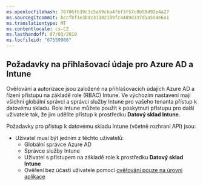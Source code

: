 ```yaml
---
ms.openlocfilehash: 76706fb39c3c5a69cba4fbf3f57c0b58d92e4a27
ms.sourcegitcommit: bccfbf1e3bdc31382189fc4489d337d1a554e6a1
ms.translationtype: MT
ms.contentlocale: cs-CZ
ms.lasthandoff: 07/03/2019
ms.locfileid: "67559986"
---
```

<!-- This include is part of the Intune Data Warehouse documentation. -->

## <a name="azure-ad-and-intune-credential-requirements"></a>Požadavky na přihlašovací údaje pro Azure AD a Intune

Ověřování a autorizace jsou založené na přihlašovacích údajích Azure AD a řízení přístupu na základě role (RBAC) Intune. Ve výchozím nastavení mají všichni globální správci a správci služby Intune pro vašeho tenanta přístup k datovému skladu. Role Intune můžete použít k poskytnutí přístupu pro další uživatele tak, že jim udělíte přístup k prostředku **Datový sklad Intune**.

Požadavky pro přístup k datovému skladu Intune (včetně rozhraní API) jsou:

  - Uživatel musí být jedním z těchto uživatelů:
      - Globální správce Azure AD
      - Správce služby Intune
      - Uživatel s přístupem na základě role k prostředku **Datový sklad Intune**
      - Ověření bez účasti uživatele pomocí [ověřování pouze na úrovni aplikace](../data-warehouse-app-only-auth.md) 
